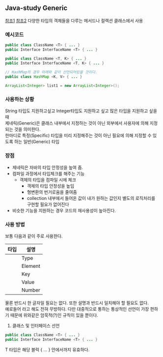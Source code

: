 ## Java-study Generic
[참조1](https://st-lab.tistory.com/153)
[참조2](https://github.com/JaeYeopHan/Interview_Question_for_Beginner/tree/master/Java#generic)
다양한 타입의 객체들을 다루는 메서드나 컬렉션 클래스에서 사용
### 예시코드
```java
public class ClassName <T> { ... }
public Interface InterfaceName <T> { ... }
```
```java
public class ClassName <T, K> { ... }
public Interface InterfaceName <T, K> { ... }
 
// HashMap의 경우 아래와 같이 선언되어있을 것이다.
public class HashMap <K, V> { ... }
```
```java
ArrayList<Integer> list1 = new ArrayList<Integer>();
```
### 사용하는 상황
String 타입도 지원하고싶고 Integer타입도 지원하고 싶고 많은 타입을 지원하고 싶을 때<br>
제네릭(Generic)은 클래스 내부에서 지정하는 것이 아닌 외부에서 사용자에 의해 지정되는 것을 의미한다. <br>
한마디로 특정(Specific) 타입을 미리 지정해주는 것이 아닌 필요에 의해 지정할 수 있도록 하는 일반(Generic) 타입

### 장점
- 제네릭은 자바의 타입 안정성을 높여 줌.
- 컴파일 과정에서 타입체크를 해주는 기능
  - 객체의 타입을 컴파일 시에 체크
    - 객체의 타입 안정성을 높임
    - 형변환의 번거로움을 줄여줌
    - collection 내부에서 들어온 값이 내가 원하는 값인지 별도의 로직처리를 구현할 필요가 없어진다
- 비슷한 기능을 지원하는 경우 코드의 재사용성이 높아진다.

### 사용 방법
보통 다음과 같이 주로 사용한다.

|타입|설명|
|------|---|
|<T >|Type|
|<E >|Element|
|<K >|Key|
|<V >|Value|
|<N >|Number|
  
물론 반드시 한 글자일 필요는 없다. 또한 설명과 반드시 일치해야 할 필요도 없다. <br>
예로들어 <Ele>라고 해도 전혀 무방하다. 다만 대중적으로 통하는 통상적인 선언이 가장 편하기 때문에 위와같은 암묵적(?)인 규칙이 있을 뿐이다.

1. 클래스 및 인터페이스 선언
```java
public class ClassName <T> { ... }
public Interface InterfaceName <T> { ... }
```
  T 타입은 해당 블럭 { ... } 안에서까지 유효하다.

